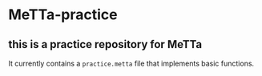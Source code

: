 # MeTTa-practice

## this is a practice repository for MeTTa

It currently contains a `practice.metta` file that implements basic functions.